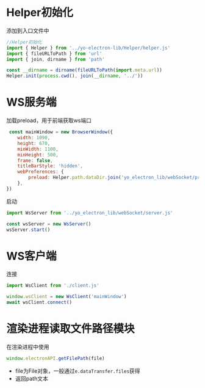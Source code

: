 # Helper初始化



添加到入口文件中

```js
//Helper初始化
import { Helper } from '../yo-electron-lib/Helper/helper.js'
import { fileURLToPath } from 'url'
import { join, dirname } from 'path'

const __dirname = dirname(fileURLToPath(import.meta.url))
Helper.init(process.cwd(), join(__dirname, '../'))
```





# WS服务端



加载preload，用于前端获取ws端口

```js
 const mainWindow = new BrowserWindow({
    width: 1090,
    height: 670,
    minWidth: 1100,
    minHeight: 500,
    frame: false,
    titleBarStyle: 'hidden',
    webPreferences: {
        preload: Helper.path.dataDir.join('yo_electron_lib/webSocket/preload.cjs').str,
    },
})
```



启动

```js
import WsServer from '../yo_electron_lib/webSocket/server.js'

const wsServer = new WsServer()
wsServer.start()
```





# WS客户端



连接

```js
import WsClient from './client.js'

window.wsClient = new WsClient('mainWindow')
await wsClient.connect()
```





# 渲染进程读取文件路径模块

在渲染进程中使用

```javascript
window.electronAPI.getFilePath(file)
```

- file为File对象，一般通过`e.dataTransfer.files`获得
- 返回path文本
